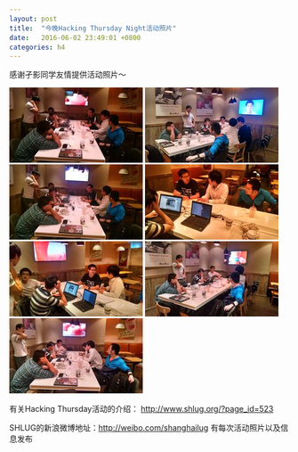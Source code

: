 ```yaml
---
layout: post
title:  "今晚Hacking Thursday Night活动照片"
date:   2016-06-02 23:49:01 +0800
categories: h4
---
```


感谢孑影同学友情提供活动照片～

[<img src='https://raw.githubusercontent.com/shanghailug/res2016/master/g602.h4/photo917293461696260066.240x160.jpg'>](https://raw.githubusercontent.com/shanghailug/res2016/master/g602.h4/photo917293461696260066.JPG)
[<img src='https://raw.githubusercontent.com/shanghailug/res2016/master/g602.h4/photo917293461696260067.240x160.jpg'>](https://raw.githubusercontent.com/shanghailug/res2016/master/g602.h4/photo917293461696260067.JPG)
[<img src='https://raw.githubusercontent.com/shanghailug/res2016/master/g602.h4/photo917293461696260068.240x160.jpg'>](https://raw.githubusercontent.com/shanghailug/res2016/master/g602.h4/photo917293461696260068.JPG)
[<img src='https://raw.githubusercontent.com/shanghailug/res2016/master/g602.h4/photo917293461696260069.240x160.jpg'>](https://raw.githubusercontent.com/shanghailug/res2016/master/g602.h4/photo917293461696260069.JPG)
[<img src='https://raw.githubusercontent.com/shanghailug/res2016/master/g602.h4/photo917293461696260070.240x160.jpg'>](https://raw.githubusercontent.com/shanghailug/res2016/master/g602.h4/photo917293461696260070.JPG)
[<img src='https://raw.githubusercontent.com/shanghailug/res2016/master/g602.h4/photo917293461696260071.240x160.jpg'>](https://raw.githubusercontent.com/shanghailug/res2016/master/g602.h4/photo917293461696260071.JPG)
[<img src='https://raw.githubusercontent.com/shanghailug/res2016/master/g602.h4/photo917293461696260072.240x160.jpg'>](https://raw.githubusercontent.com/shanghailug/res2016/master/g602.h4/photo917293461696260072.JPG)

有关Hacking Thursday活动的介绍：
http://www.shlug.org/?page_id=523

SHLUG的新浪微博地址：http://weibo.com/shanghailug 有每次活动照片以及信息发布


